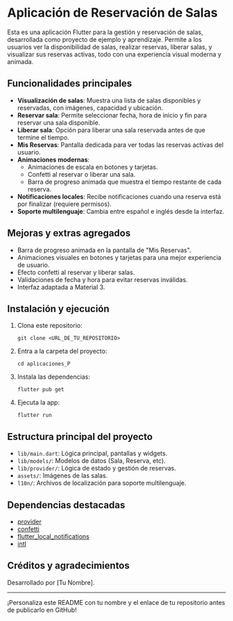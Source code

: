 # Aplicación de Reservación de Salas

Esta es una aplicación Flutter para la gestión y reservación de salas, desarrollada como proyecto de ejemplo y aprendizaje. Permite a los usuarios ver la disponibilidad de salas, realizar reservas, liberar salas, y visualizar sus reservas activas, todo con una experiencia visual moderna y animada.

## Funcionalidades principales

- **Visualización de salas**: Muestra una lista de salas disponibles y reservadas, con imágenes, capacidad y ubicación.
- **Reservar sala**: Permite seleccionar fecha, hora de inicio y fin para reservar una sala disponible.
- **Liberar sala**: Opción para liberar una sala reservada antes de que termine el tiempo.
- **Mis Reservas**: Pantalla dedicada para ver todas las reservas activas del usuario.
- **Animaciones modernas**:
  - Animaciones de escala en botones y tarjetas.
  - Confetti al reservar o liberar una sala.
  - Barra de progreso animada que muestra el tiempo restante de cada reserva.
- **Notificaciones locales**: Recibe notificaciones cuando una reserva está por finalizar (requiere permisos).
- **Soporte multilenguaje**: Cambia entre español e inglés desde la interfaz.

## Mejoras y extras agregados

- Barra de progreso animada en la pantalla de "Mis Reservas".
- Animaciones visuales en botones y tarjetas para una mejor experiencia de usuario.
- Efecto confetti al reservar y liberar salas.
- Validaciones de fecha y hora para evitar reservas inválidas.
- Interfaz adaptada a Material 3.

## Instalación y ejecución

1. Clona este repositorio:
   ```
   git clone <URL_DE_TU_REPOSITORIO>
   ```
2. Entra a la carpeta del proyecto:
   ```
   cd aplicaciones_P
   ```
3. Instala las dependencias:
   ```
   flutter pub get
   ```
4. Ejecuta la app:
   ```
   flutter run
   ```

## Estructura principal del proyecto

- `lib/main.dart`: Lógica principal, pantallas y widgets.
- `lib/models/`: Modelos de datos (Sala, Reserva, etc).
- `lib/provider/`: Lógica de estado y gestión de reservas.
- `assets/`: Imágenes de las salas.
- `l10n/`: Archivos de localización para soporte multilenguaje.

## Dependencias destacadas
- [provider](https://pub.dev/packages/provider)
- [confetti](https://pub.dev/packages/confetti)
- [flutter_local_notifications](https://pub.dev/packages/flutter_local_notifications)
- [intl](https://pub.dev/packages/intl)

## Créditos y agradecimientos

Desarrollado por [Tu Nombre].

---
¡Personaliza este README con tu nombre y el enlace de tu repositorio antes de publicarlo en GitHub!
